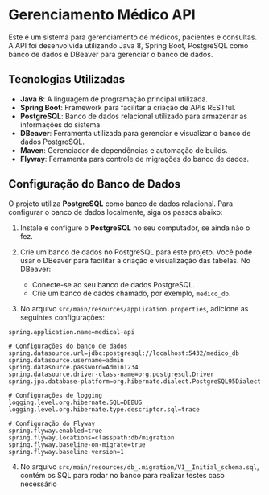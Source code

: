 # Gerenciamento Médico API

Este é um sistema para gerenciamento de médicos, pacientes e consultas. A API foi desenvolvida utilizando Java 8, Spring Boot, PostgreSQL como banco de dados e DBeaver para gerenciar o banco de dados.

## Tecnologias Utilizadas

- **Java 8**: A linguagem de programação principal utilizada.
- **Spring Boot**: Framework para facilitar a criação de APIs RESTful.
- **PostgreSQL**: Banco de dados relacional utilizado para armazenar as informações do sistema.
- **DBeaver**: Ferramenta utilizada para gerenciar e visualizar o banco de dados PostgreSQL.
- **Maven**: Gerenciador de dependências e automação de builds.
- **Flyway**: Ferramenta para controle de migrações do banco de dados.


## Configuração do Banco de Dados

O projeto utiliza **PostgreSQL** como banco de dados relacional. Para configurar o banco de dados localmente, siga os passos abaixo:

1. Instale e configure o **PostgreSQL** no seu computador, se ainda não o fez.
2. Crie um banco de dados no PostgreSQL para este projeto. Você pode usar o DBeaver para facilitar a criação e visualização das tabelas. No DBeaver:
    - Conecte-se ao seu banco de dados PostgreSQL.
    - Crie um banco de dados chamado, por exemplo, `medico_db`.

3. No arquivo `src/main/resources/application.properties`, adicione as seguintes configurações:

```properties
spring.application.name=medical-api

# Configurações do banco de dados
spring.datasource.url=jdbc:postgresql://localhost:5432/medico_db
spring.datasource.username=admin
spring.datasource.password=Admin1234
spring.datasource.driver-class-name=org.postgresql.Driver
spring.jpa.database-platform=org.hibernate.dialect.PostgreSQL95Dialect

# Configurações de logging
logging.level.org.hibernate.SQL=DEBUG
logging.level.org.hibernate.type.descriptor.sql=trace

# Configuração do Flyway
spring.flyway.enabled=true
spring.flyway.locations=classpath:db/migration
spring.flyway.baseline-on-migrate=true
spring.flyway.baseline-version=1
```

4. No arquivo `src/main/resources/db_.migration/V1__Initial_schema.sql`, contém os SQL para rodar no banco para realizar testes caso necessário 